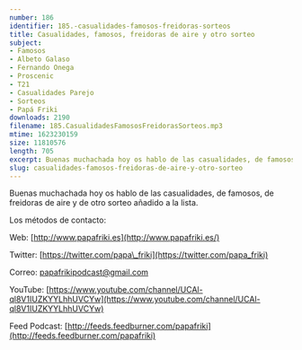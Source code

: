 ```yaml
---
number: 186
identifier: 185.-casualidades-famosos-freidoras-sorteos
title: Casualidades, famosos, freidoras de aire y otro sorteo
subject:
- Famosos
- Albeto Galaso
- Fernando Onega
- Proscenic
- T21
- Casualidades Parejo
- Sorteos
- Papá Friki
downloads: 2190
filename: 185.CasualidadesFamososFreidorasSorteos.mp3
mtime: 1623230159
size: 11810576
length: 705
excerpt: Buenas muchachada hoy os hablo de las casualidades, de famosos, de freidoras de aire y de otro sorteo añadido a la lista.
slug: casualidades-famosos-freidoras-de-aire-y-otro-sorteo
---
```

Buenas muchachada hoy os hablo de las casualidades, de famosos, de freidoras de aire y de otro sorteo añadido a la lista.

Los métodos de contacto:

Web: [http://www.papafriki.es](http://www.papafriki.es/)

Twitter: [https://twitter.com/papa\_friki](https://twitter.com/papa_friki)

Correo: [papafrikipodcast@gmail.com](https://archive.org/details/papafrikipodast@gmail.com)

YouTube: [https://www.youtube.com/channel/UCAl-ql8V1IUZKYYLhhUVCYw](https://www.youtube.com/channel/UCAl-ql8V1IUZKYYLhhUVCYw)

Feed Podcast: [http://feeds.feedburner.com/papafriki](http://feeds.feedburner.com/papafriki)